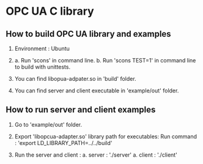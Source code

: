 # OPC UA C library

## How to build OPC UA library and examples

1. Environment : Ubuntu

2. a. Run 'scons' in command line.
   b. Run 'scons TEST=1' in command line to build with unittests.
   
3. You can find libopua-adpater.so in 'build' folder.

4. You can find server and client executable in 'example/out' folder.

## How to run server and client examples

1. Go to 'example/out' folder.

2. Export 'libopcua-adapter.so' library path for executables: 
	Run command : 'export LD_LIBRARY_PATH=../../build'
	
3. Run the server and client :
	a. server : './server'
	a. client : './client'
